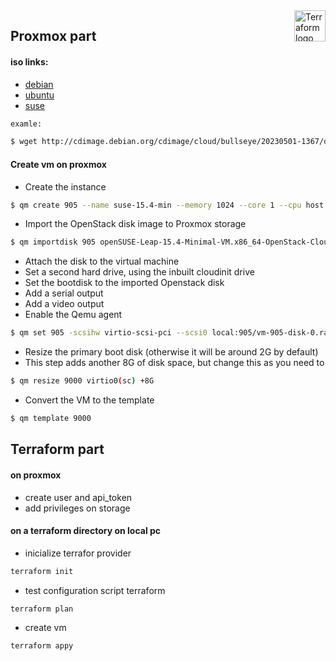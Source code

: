 <a href="https://terraform.io">
    <img src=".github/terraform_logo.svg" alt="Terraform logo" title="Terraform" align="right" height="50" />
</a>



## Proxmox part

#### iso links:

- [debian](http://cdimage.debian.org/cdimage/cloud/)
- [ubuntu](https://cloud--images-ubuntu-com.translate.goog/?_x_tr_sl=en&_x_tr_tl=ru&_x_tr_hl=ru&_x_tr_pto=sc)
- [suse](https://get.opensuse.org/leap/15.4/#)

```bash
examle:

$ wget http://cdimage.debian.org/cdimage/cloud/bullseye/20230501-1367/debian-11-generic-amd64-20230501-1367.qcow2
```



#### Create vm on proxmox

- Create the instance
```bash
$ qm create 905 --name suse-15.4-min --memory 1024 --core 1 --cpu host --numa 1 --sockets 1 --net0 virtio,bridge=vmbr0
```



- Import the OpenStack disk image to Proxmox storage
```bash
$ qm importdisk 905 openSUSE-Leap-15.4-Minimal-VM.x86_64-OpenStack-Cloud.qcow2 local
```



- Attach the disk to the virtual machine
- Set a second hard drive, using the inbuilt cloudinit drive
- Set the bootdisk to the imported Openstack disk
- Add a serial output
- Add a video output
- Enable the Qemu agent
```bash
$ qm set 905 -scsihw virtio-scsi-pci --scsi0 local:905/vm-905-disk-0.raw --ide2 local:cloudinit --boot c --bootdisk scsi0 --serial0 socket --vga serial0 --agent enabled=1
```



- Resize the primary boot disk (otherwise it will be around 2G by default)
- This step adds another 8G of disk space, but change this as you need to
```bash
$ qm resize 9000 virtio0(sc) +8G
```



- Convert the VM to the template
```bash
$ qm template 9000
```


## Terraform part

#### on proxmox
- create user and api_token
- add privileges on storage


#### on a terraform directory on local pc
- inicialize terrafor provider
```bash
terraform init
```
- test configuration script terraform
```bash
terraform plan
```
- create vm 
```bash
terraform appy
```


